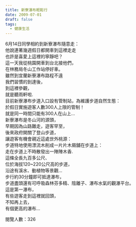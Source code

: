 ```yaml
---
title: 新寮瀑布輕鬆行
date: 2009-07-01
draft: false
tags:
  - 健康生活
---
```

6月14日同學相約到新寮瀑布隨意走：  
他說連著幾週假日都開車到這裡走走  
也許是喜愛上這裡的寧靜吧？  
這一天我從桃園開車到台北接他們，  
在林務局冬山工作站停好車。  
雖然到宜蘭新寮瀑布路程不遠  
我們習慣的到達後，  
到這裡參觀，  
就是聽雨軒啦.  
目前新寮瀑布步道入口設有管制站，為維護步道自然生態：  
於假日實施遊客人數300人上限的管制！  
就是同一時間只能有300人在山上…  
新寮瀑布是冬山河的源頭，  
早期因為山路難走，遊客罕至，  
後來政府開關了登山步道，  
讓遊客有機會親近這處世外桃源：  
步道特地使用漂流木削成一片片木屑舖在步道上：  
走在步道上不時散發出一陣陣木香.  
這條全長九百多公尺、  
位於海拔120~220公尺高的步道，  
沿途有溪水、動植物等景觀…  
步行約30分鐘即可抵達瀑布，  
步道盡頭還有可呼吸森林芬多精、陰離子、瀑布水氣的觀瀑平台。  
這是第一瀑布，  
有些遊客走到這裡就回頭，  
不知再上去，  
有個更高的瀑布…  

閱覽人數：326